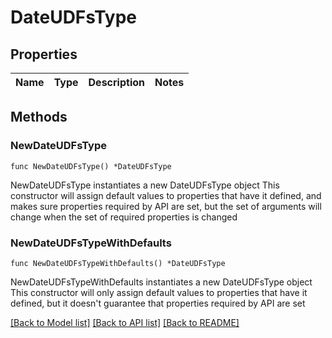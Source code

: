 # DateUDFsType

## Properties

Name | Type | Description | Notes
------------ | ------------- | ------------- | -------------

## Methods

### NewDateUDFsType

`func NewDateUDFsType() *DateUDFsType`

NewDateUDFsType instantiates a new DateUDFsType object
This constructor will assign default values to properties that have it defined,
and makes sure properties required by API are set, but the set of arguments
will change when the set of required properties is changed

### NewDateUDFsTypeWithDefaults

`func NewDateUDFsTypeWithDefaults() *DateUDFsType`

NewDateUDFsTypeWithDefaults instantiates a new DateUDFsType object
This constructor will only assign default values to properties that have it defined,
but it doesn't guarantee that properties required by API are set


[[Back to Model list]](../README.md#documentation-for-models) [[Back to API list]](../README.md#documentation-for-api-endpoints) [[Back to README]](../README.md)


